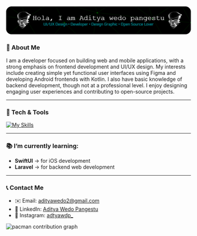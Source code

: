 <!-- Header / Hero -->

![Aditya wedo](retake.png)

### 🔭 About Me

I am a developer focused on building web and mobile applications, with a strong emphasis on frontend development and UI/UX design. My interests include creating simple yet functional user interfaces using Figma and developing Android frontends with Kotlin. I also have basic knowledge of backend development, though not at a professional level. I enjoy designing engaging user experiences and contributing to open-source projects.

---

### 🧰 Tech & Tools

[![My Skills](https://skillicons.dev/icons?i=ai,ae,figma,kotlin,dart,swift,css,html,visualstudio,unity,nodejs,firebase&theme=light)](https://skillicons.dev)

---

### 📚 I’m currently learning:

- **SwiftUI** → for iOS development
- **Laravel** → for backend web development

---

### 📞 Contact Me

- ✉️ Email: adityawedo2@gmail.com
- 💼 LinkedIn: [Aditya Wedo Pangestu](https://www.linkedin.com/in/aditya-wedo-pangestu)
- 📸 Instagram: [adtyawdp\_](https://instagram.com/yourhandle)

<picture>
  <source media="(prefers-color-scheme: dark)" srcset="https://raw.githubusercontent.com/AdityaWedo30/AdityaWedo30/output/pacman-contribution-graph-dark.svg">
  <source media="(prefers-color-scheme: light)" srcset="https://raw.githubusercontent.com/AdityaWedo30/AdityaWedo30/output/pacman-contribution-graph.svg">
  <img alt="pacman contribution graph" src="https://raw.githubusercontent.com/AdityaWedo30/AdityaWedo30/output/pacman-contribution-graph.svg">
